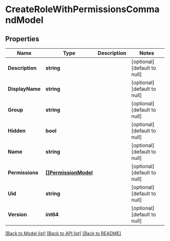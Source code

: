 # CreateRoleWithPermissionsCommandModel

## Properties
Name | Type | Description | Notes
------------ | ------------- | ------------- | -------------
**Description** | **string** |  | [optional] [default to null]
**DisplayName** | **string** |  | [optional] [default to null]
**Group** | **string** |  | [optional] [default to null]
**Hidden** | **bool** |  | [optional] [default to null]
**Name** | **string** |  | [optional] [default to null]
**Permissions** | [**[]PermissionModel**](Permission.md) |  | [optional] [default to null]
**Uid** | **string** |  | [optional] [default to null]
**Version** | **int64** |  | [optional] [default to null]

[[Back to Model list]](../README.md#documentation-for-models) [[Back to API list]](../README.md#documentation-for-api-endpoints) [[Back to README]](../README.md)


